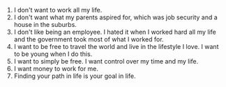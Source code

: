 1. I don't want to work all my life.
2. I don't want what my parents aspired for, which was job security and a house in the suburbs.
3. I don't like being an employee. I hated it when I worked hard all my life and the government took most of what I worked for.
4. I want to be free to travel the world and live in the lifestyle I love. I want to be young when I do this.
5. I want to simply be free. I want control over my time and my life.
6. I want money to work for me.
7. Finding your path in life is your goal in life. 
